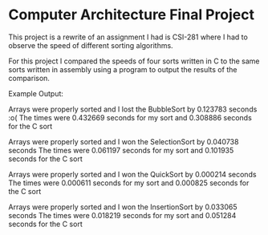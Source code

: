# Computer Architecture Final Project

This project is a rewrite of an assignment I had is CSI-281 where I had to observe the speed of different sorting algorithms.

For this project I compared the speeds of four sorts written in C to the same sorts written in assembly using a program to output the results of the comparison.

Example Output:

Arrays were properly sorted and I lost the BubbleSort by 0.123783 seconds :o(
The times were 0.432669 seconds for my sort and 0.308886 seconds for the C sort


Arrays were properly sorted and I won the SelectionSort by 0.040738 seconds
The times were 0.061197 seconds for my sort and 0.101935 seconds for the C sort


Arrays were properly sorted and I won the QuickSort by 0.000214 seconds
The times were 0.000611 seconds for my sort and 0.000825 seconds for the C sort


Arrays were properly sorted and I won the InsertionSort by 0.033065 seconds
The times were 0.018219 seconds for my sort and 0.051284 seconds for the C sort
